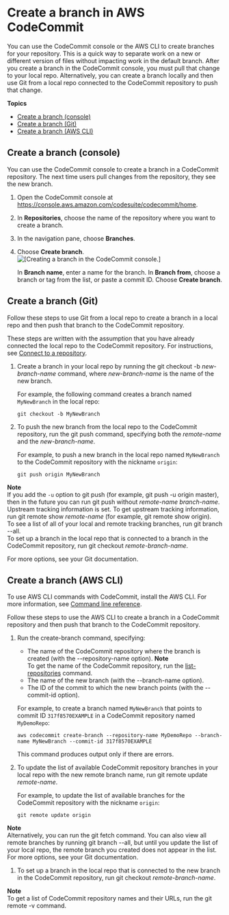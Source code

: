 # Create a branch in AWS CodeCommit<a name="how-to-create-branch"></a>

You can use the CodeCommit console or the AWS CLI to create branches for your repository\. This is a quick way to separate work on a new or different version of files without impacting work in the default branch\. After you create a branch in the CodeCommit console, you must pull that change to your local repo\. Alternatively, you can create a branch locally and then use Git from a local repo connected to the CodeCommit repository to push that change\. 

**Topics**
+ [Create a branch \(console\)](#how-to-create-branch-console)
+ [Create a branch \(Git\)](#how-to-create-branch-git)
+ [Create a branch \(AWS CLI\)](#how-to-create-branch-cli)

## Create a branch \(console\)<a name="how-to-create-branch-console"></a>

You can use the CodeCommit console to create a branch in a CodeCommit repository\. The next time users pull changes from the repository, they see the new branch\.

1. Open the CodeCommit console at [https://console\.aws\.amazon\.com/codesuite/codecommit/home](https://console.aws.amazon.com/codesuite/codecommit/home)\.

1. In **Repositories**, choose the name of the repository where you want to create a branch\. 

1. In the navigation pane, choose **Branches**\.

1. Choose **Create branch**\.   
![\[Creating a branch in the CodeCommit console.\]](http://docs.aws.amazon.com/codecommit/latest/userguide/images/codecommit-branches-create.png)

   In **Branch name**, enter a name for the branch\. In **Branch from**, choose a branch or tag from the list, or paste a commit ID\. Choose **Create branch**\.

## Create a branch \(Git\)<a name="how-to-create-branch-git"></a>

Follow these steps to use Git from a local repo to create a branch in a local repo and then push that branch to the CodeCommit repository\.

These steps are written with the assumption that you have already connected the local repo to the CodeCommit repository\. For instructions, see [Connect to a repository](how-to-connect.md)\.

1. Create a branch in your local repo by running the git checkout \-b *new\-branch\-name* command, where *new\-branch\-name* is the name of the new branch\.

   For example, the following command creates a branch named `MyNewBranch` in the local repo:

   ```
   git checkout -b MyNewBranch
   ```

1. To push the new branch from the local repo to the CodeCommit repository, run the git push command, specifying both the *remote\-name* and the *new\-branch\-name*\. 

   For example, to push a new branch in the local repo named `MyNewBranch` to the CodeCommit repository with the nickname `origin`:

   ```
   git push origin MyNewBranch
   ```

**Note**  
If you add the `-u` option to git push \(for example, git push \-u origin master\), then in the future you can run git push without *remote\-name* *branch\-name*\. Upstream tracking information is set\. To get upstream tracking information, run git remote show *remote\-name* \(for example, git remote show origin\)\.  
To see a list of all of your local and remote tracking branches, run git branch \-\-all\.  
To set up a branch in the local repo that is connected to a branch in the CodeCommit repository, run git checkout *remote\-branch\-name*\.

For more options, see your Git documentation\.

## Create a branch \(AWS CLI\)<a name="how-to-create-branch-cli"></a>

To use AWS CLI commands with CodeCommit, install the AWS CLI\. For more information, see [Command line reference](cmd-ref.md)\. 

Follow these steps to use the AWS CLI to create a branch in a CodeCommit repository and then push that branch to the CodeCommit repository\.

1. Run the create\-branch command, specifying:
   + The name of the CodeCommit repository where the branch is created \(with the \-\-repository\-name option\)\.
**Note**  
To get the name of the CodeCommit repository, run the [list\-repositories](how-to-view-repository-details.md#how-to-view-repository-details-no-name-cli) command\.
   + The name of the new branch \(with the \-\-branch\-name option\)\.
   + The ID of the commit to which the new branch points \(with the \-\-commit\-id option\)\.

   For example, to create a branch named `MyNewBranch` that points to commit ID `317f8570EXAMPLE` in a CodeCommit repository named `MyDemoRepo`:

   ```
   aws codecommit create-branch --repository-name MyDemoRepo --branch-name MyNewBranch --commit-id 317f8570EXAMPLE
   ```

   This command produces output only if there are errors\.

1. To update the list of available CodeCommit repository branches in your local repo with the new remote branch name, run git remote update *remote\-name*\.

   For example, to update the list of available branches for the CodeCommit repository with the nickname `origin`:

   ```
   git remote update origin 
   ```
**Note**  
Alternatively, you can run the git fetch command\. You can also view all remote branches by running git branch \-\-all, but until you update the list of your local repo, the remote branch you created does not appear in the list\.   
For more options, see your Git documentation\.

1. To set up a branch in the local repo that is connected to the new branch in the CodeCommit repository, run git checkout *remote\-branch\-name*\.

**Note**  
 To get a list of CodeCommit repository names and their URLs, run the git remote \-v command\.